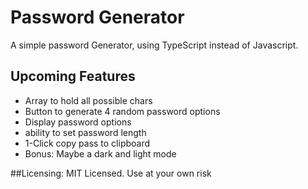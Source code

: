 # Password Generator

A simple password Generator, using TypeScript instead of Javascript.

## Upcoming Features
+ Array to hold all possible chars
+ Button to generate 4 random password options
+ Display password options
+ ability to set password length
+ 1-Click copy pass to clipboard
+ Bonus: Maybe a dark and light mode

##Licensing:
MIT Licensed.
Use at your own risk